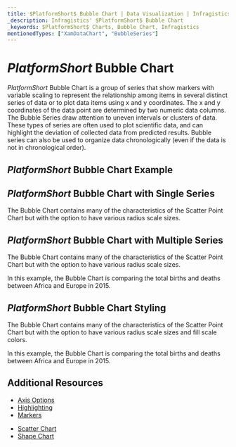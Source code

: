 ```yaml
---
title: $PlatformShort$ Bubble Chart | Data Visualization | Infragistics
_description: Infragistics' $PlatformShort$ Bubble Chart
_keywords: $PlatformShort$ Charts, Bubble Chart, Infragistics
mentionedTypes: ["XamDataChart", "BubbleSeries"]
---
```

# $PlatformShort$ Bubble Chart

$PlatformShort$ Bubble Chart is a group of series that show markers with variable scaling to represent the relationship among items in several distinct series of data or to plot data items using x and y coordinates. The x and y coordinates of the data point are determined by two numeric data columns. The Bubble Series draw attention to uneven intervals or clusters of data. These types of series are often used to plot scientific data, and can highlight the deviation of collected data from predicted results. Bubble series can also be used to organize data chronologically (even if the data is not in chronological order).

## $PlatformShort$ Bubble Chart Example

<code-view style="height: 600px"
           data-demos-base-url="{environment:dvDemosBaseUrl}"
           iframe-src="{environment:dvDemosBaseUrl}/charts/data-chart-scatter-bubble-chart-multiple-sources"
           alt="$PlatformShort$ Bubble Chart" >
</code-view>

<div class="divider--half"></div>

## $PlatformShort$ Bubble Chart with Single Series

The Bubble Chart contains many of the characteristics of the Scatter Point Chart but with the option to have various radius scale sizes.


<code-view style="height: 600px"
           data-demos-base-url="{environment:dvDemosBaseUrl}"
           iframe-src="{environment:dvDemosBaseUrl}/charts/data-chart-scatter-bubble-chart-single-source"
           alt="$PlatformShort$ Bubble Chart" >
</code-view>

<div class="divider--half"></div>

## $PlatformShort$ Bubble Chart with Multiple Series

The Bubble Chart contains many of the characteristics of the Scatter Point Chart but with the option to have various radius scale sizes.

In this example, the Bubble Chart is comparing the total births and deaths between Africa and Europe in 2015.


<code-view style="height: 600px"
           data-demos-base-url="{environment:dvDemosBaseUrl}"
           iframe-src="{environment:dvDemosBaseUrl}/charts/data-chart-scatter-bubble-chart-multiple-sources"
           alt="$PlatformShort$ Bubble Chart" >
</code-view>

<div class="divider--half"></div>

## $PlatformShort$ Bubble Chart Styling

The Bubble Chart contains many of the characteristics of the Scatter Point Chart but with the option to have various radius scale sizes and fill scale colors.

In this example, the Bubble Chart is comparing the total births and deaths between Africa and Europe in 2015.


<code-view style="height: 600px"
           data-demos-base-url="{environment:dvDemosBaseUrl}"
           iframe-src="{environment:dvDemosBaseUrl}/charts/data-chart-scatter-bubble-chart-styling"
           alt="$PlatformShort$ Bubble Chart" >
</code-view>

<div class="divider--half"></div>

## Additional Resources
- [Axis Options](../features/chart-axis-options.md)
- [Highlighting](../features/chart-highlighting.md)
- [Markers](../features/chart-markers.md)
<!-- - [Network Chart](network-chart.md) -->
- [Scatter Chart](scatter-chart.md)
- [Shape Chart](shape-chart.md)
